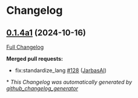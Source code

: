 # Changelog

## [0.1.4a1](https://github.com/OpenVoiceOS/ovos-bus-client/tree/0.1.4a1) (2024-10-16)

[Full Changelog](https://github.com/OpenVoiceOS/ovos-bus-client/compare/0.1.3...0.1.4a1)

**Merged pull requests:**

- fix:standardize\_lang [\#128](https://github.com/OpenVoiceOS/ovos-bus-client/pull/128) ([JarbasAl](https://github.com/JarbasAl))



\* *This Changelog was automatically generated by [github_changelog_generator](https://github.com/github-changelog-generator/github-changelog-generator)*

